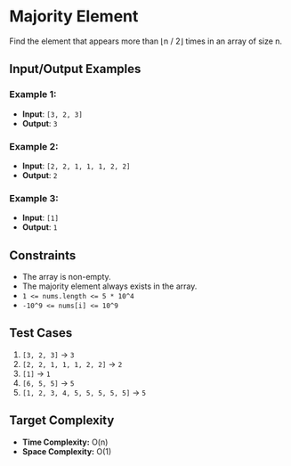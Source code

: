 # Majority Element

Find the element that appears more than ⌊n / 2⌋ times in an array of size n.

## Input/Output Examples

### Example 1:
- **Input**: `[3, 2, 3]`
- **Output**: `3`

### Example 2:
- **Input**: `[2, 2, 1, 1, 1, 2, 2]`
- **Output**: `2`

### Example 3:
- **Input**: `[1]`
- **Output**: `1`

## Constraints

- The array is non-empty.
- The majority element always exists in the array.
- `1 <= nums.length <= 5 * 10^4`
- `-10^9 <= nums[i] <= 10^9`

## Test Cases
1. `[3, 2, 3]` -> `3`
2. `[2, 2, 1, 1, 1, 2, 2]` -> `2`
3. `[1]` -> `1`
4. `[6, 5, 5]` -> `5`
5. `[1, 2, 3, 4, 5, 5, 5, 5, 5]` -> `5`


## Target Complexity
- **Time Complexity:** O(n)
- **Space Complexity:** O(1)
